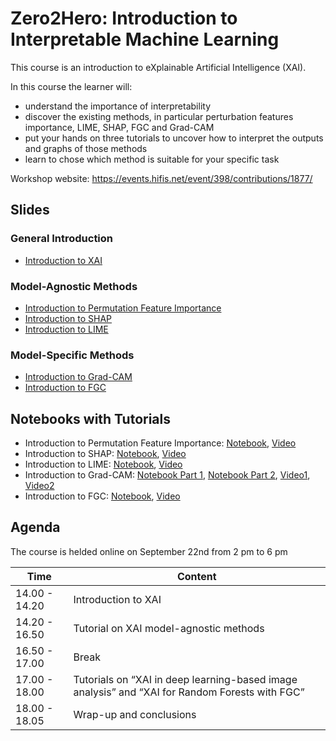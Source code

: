 # Zero2Hero: Introduction to Interpretable Machine Learning

This course is an introduction to eXplainable Artificial Intelligence (XAI).

In this course the learner will:
* understand the importance of interpretability 
* discover the existing methods, in particular perturbation features importance, LIME, SHAP, FGC and Grad-CAM
* put your hands on three tutorials to uncover how to interpret the outputs and graphs of those methods
* learn to chose which method is suitable for your specific task

Workshop website: https://events.hifis.net/event/398/contributions/1877/

## Slides

### General Introduction
- [Introduction to XAI](https://docs.google.com/presentation/d/1HktsfvkJ4IN8xhMRzdVxKkf9R2d2EvjaIty85locOQ4/edit#slide=id.g13a33d5b8ce_0_47)

### Model-Agnostic Methods
- [Introduction to Permutation Feature Importance](https://docs.google.com/presentation/d/1AbmzTS4RU2MOhSl231rPKDt432_SX4i7YvZY4apNZJU/edit#slide=id.g138313838d0_1_828)
- [Introduction to SHAP](https://docs.google.com/presentation/d/1JGat4jwQd54jExmQiXmDvLSpgHvOC6fZAmWRwL-Cl18/edit#slide=id.g138313838d0_8_676)
- [Introduction to LIME](https://docs.google.com/presentation/d/1Hb1bjtsQOIqsIwkqSgf_1IwSEzGD1rZBZERmNzHYKMQ/edit)

### Model-Specific Methods

- [Introduction to Grad-CAM](https://docs.google.com/presentation/d/1vd_HfkBD4FokoAM2el4T1rXWnD7_0FAEvxk4HgiYjXs/edit#slide=id.g13d689e73d4_0_285)
- [Introduction to FGC](https://docs.google.com/presentation/d/181ZSqpCXQBhz_S0OHX3hvZSa31zJ4Mf4h46gEXENk5Q/edit#slide=id.g138313838d0_8_676)

## Notebooks with Tutorials

- Introduction to Permutation Feature Importance: [Notebook](https://github.com/HelmholtzAI-Consultants-Munich/Zero2Hero---Introduction-to-XAI/blob/master/xai-model-agnostic/tutorial_permutation_FI.ipynb), [Video](https://vimeo.com/745319412/1e5bd15ff7)
- Introduction to SHAP: [Notebook](https://github.com/HelmholtzAI-Consultants-Munich/Zero2Hero---Introduction-to-XAI/blob/master/xai-model-agnostic/tutorial_SHAP.ipynb), [Video](https://vimeo.com/745352008/3168320cef)
- Introduction to LIME: [Notebook](https://github.com/HelmholtzAI-Consultants-Munich/Zero2Hero---Introduction-to-XAI/blob/master/xai-model-agnostic/tutorial_LIME.ipynb), [Video](https://vimeo.com/745319036/a86f126018)
- Introduction to Grad-CAM: [Notebook Part 1](https://github.com/HelmholtzAI-Consultants-Munich/Zero2Hero---Introduction-to-XAI/blob/master/xai-dl4imaging/part1.ipynb), [Notebook Part 2](https://github.com/HelmholtzAI-Consultants-Munich/Zero2Hero---Introduction-to-XAI/blob/master/xai-dl4imaging/part2.ipynb), [Video1](https://vimeo.com/745320494/0b8be077b3), [Video2](https://vimeo.com/745319946/fcd327fc80)
- Introduction to FGC: [Notebook](https://github.com/HelmholtzAI-Consultants-Munich/Zero2Hero---Introduction-to-XAI/blob/master/xai-FGC/tutorial_FGC.ipynb), [Video](https://vimeo.com/746443233/07ddf2290b)

## Agenda
The course is helded online on September 22nd from 2 pm to 6 pm

| Time          | Content |
| ------------- | -------- |
| 14.00 - 14.20 | Introduction to XAI |
| 14.20 - 16.50 | Tutorial on XAI model-agnostic methods |
| 16.50 - 17.00 | Break |
| 17.00 - 18.00 | Tutorials on “XAI in deep learning-based image analysis” and “XAI for Random Forests with FGC” |
| 18.00 - 18.05 | Wrap-up and conclusions |
